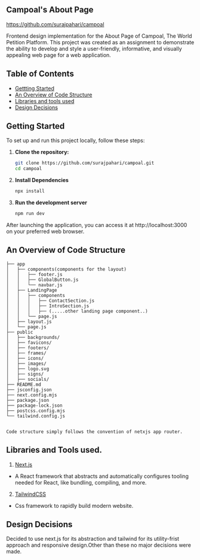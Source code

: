 ## Campoal's About Page
https://github.com/surajpahari/campoal

Frontend design implementation for the About Page of Campoal, The World Petition Platform. This project was created as an assignment to demonstrate the ability to develop and style a user-friendly, informative, and visually appealing web page for a web application.

## Table of Contents
- [Gettting Started](#getting-started)
- [An Overview of Code Structure](#an-overview-of-code-structure)
- [Libraries and tools used](#libraries-and-tools-used)
- [Design Decisions](#design-decisions)



## Getting Started
To set up and run this project locally, follow these steps:

1. **Clone the repository:**
   ```bash
   git clone https://github.com/surajpahari/campoal.git
   cd campoal

2. **Install Dependencies**
   ```bash
   npx install
   
3. **Run the development server**
   ```bash
   npm run dev
After launching the application, you can access it at http://localhost:3000 on your preferred web browser.

## An Overview of Code Structure

```
├── app
│   ├── components(components for the layout)
│   │   ├── footer.js
│   │   ├── GlobalButton.js
│   │   └── navbar.js
│   ├── LandingPage
│   │   ├── components
│   │   │   ├── ContactSection.js
│   │   │   ├── IntroSection.js
│   │   │   ├── (.....other landing page component..)
│   │   └── page.js
│   ├── layout.js
│   └── page.js
├── public
│   ├── backgrounds/
│   ├── favicons/
│   ├── footers/
│   ├── frames/
│   ├── icons/
│   ├── images/
│   ├── logo.svg
│   ├── signs/
│   ├── socials/
├── README.md
├── jsconfig.json
├── next.config.mjs
├── package.json
├── package-lock.json
├── postcss.config.mjs
└── tailwind.config.js


Code structure simply follows the convention of netxjs app router.
```

## Libraries and Tools used.
1. [Next.js](https://nextjs.org/s.dev/)
- A React framework  that abstracts and automatically configures tooling needed for React, like bundling, compiling, and more.


2. [TailwindCSS](https://tailwindcss.com/)
- Css framework to rapidly build modern website.


## Design Decisions

Decided to use next.js for its abstraction and tailwind for its utility-frist approach and responsive design.Other than these no major decisions were made.


